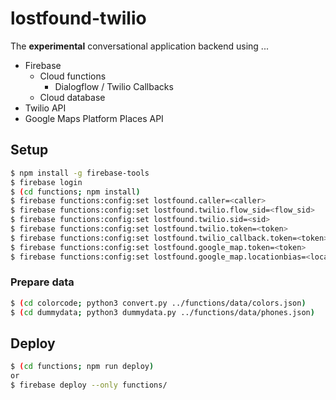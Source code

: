 # lostfound-twilio

The **experimental** conversational application backend using ...

- Firebase
    - Cloud functions
        -  Dialogflow / Twilio Callbacks
    - Cloud database
- Twilio API
- Google Maps Platform Places API

## Setup

```sh
$ npm install -g firebase-tools
$ firebase login
$ (cd functions; npm install)
$ firebase functions:config:set lostfound.caller=<caller>
$ firebase functions:config:set lostfound.twilio.flow_sid=<flow_sid>
$ firebase functions:config:set lostfound.twilio.sid=<sid>
$ firebase functions:config:set lostfound.twilio.token=<token>
$ firebase functions:config:set lostfound.twilio_callback.token=<token>
$ firebase functions:config:set lostfound.google_map.token=<token>
$ firebase functions:config:set lostfound.google_map.locationbias=<locationbias>
```

### Prepare data

```sh
$ (cd colorcode; python3 convert.py ../functions/data/colors.json)
$ (cd dummydata; python3 dummydata.py ../functions/data/phones.json)
```

## Deploy

```sh
$ (cd functions; npm run deploy)
or
$ firebase deploy --only functions/
```
